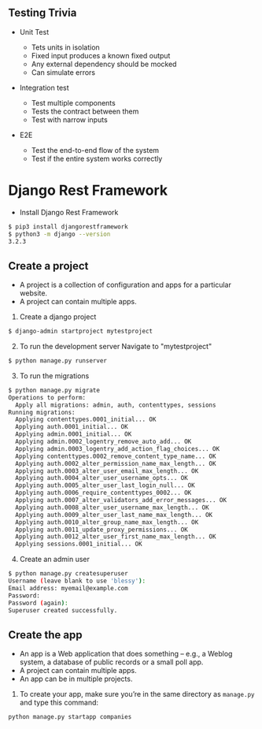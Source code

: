 ## Testing Trivia

- Unit Test
  - Tets units in isolation
  - Fixed input produces a known fixed output
  - Any external dependency should be mocked
  - Can simulate errors

- Integration test
  - Test multiple components
  - Tests the contract between them
  - Test with narrow inputs

- E2E
  - Test the end-to-end flow of the system
  - Test if the entire system works correctly
# Django Rest Framework
- Install Django Rest Framework
```sh
$ pip3 install djangorestframework
$ python3 -m django --version
3.2.3
```
## Create a project
+ A project is a collection of configuration and apps for a particular website. 
+ A project can contain multiple apps.
1. Create a django project
```sh
$ django-admin startproject mytestproject
```
2. To run the development server
Navigate to "mytestproject"
```sh
$ python manage.py runserver
```
3. To run the migrations
```sh
$ python manage.py migrate
Operations to perform:
  Apply all migrations: admin, auth, contenttypes, sessions
Running migrations:
  Applying contenttypes.0001_initial... OK
  Applying auth.0001_initial... OK
  Applying admin.0001_initial... OK
  Applying admin.0002_logentry_remove_auto_add... OK
  Applying admin.0003_logentry_add_action_flag_choices... OK
  Applying contenttypes.0002_remove_content_type_name... OK
  Applying auth.0002_alter_permission_name_max_length... OK
  Applying auth.0003_alter_user_email_max_length... OK
  Applying auth.0004_alter_user_username_opts... OK
  Applying auth.0005_alter_user_last_login_null... OK
  Applying auth.0006_require_contenttypes_0002... OK
  Applying auth.0007_alter_validators_add_error_messages... OK
  Applying auth.0008_alter_user_username_max_length... OK
  Applying auth.0009_alter_user_last_name_max_length... OK
  Applying auth.0010_alter_group_name_max_length... OK
  Applying auth.0011_update_proxy_permissions... OK
  Applying auth.0012_alter_user_first_name_max_length... OK
  Applying sessions.0001_initial... OK
```
4. Create an admin user
```sh
$ python manage.py createsuperuser
Username (leave blank to use 'blessy'): 
Email address: myemail@example.com
Password: 
Password (again): 
Superuser created successfully.
```
## Create the app
+ An app is a Web application that does something – e.g., a Weblog system, a database of public records or a small poll app.
+ A project can contain multiple apps. 
+ An app can be in multiple projects.
1. To create your app, make sure you’re in the same directory as `manage.py` and type this command:
```sh
python manage.py startapp companies
```